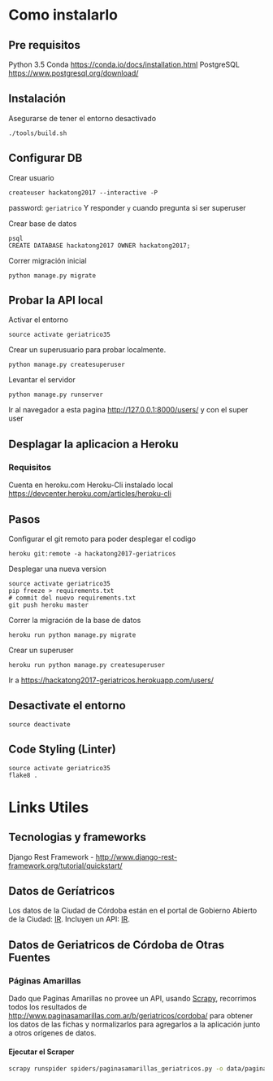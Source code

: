 # Como instalarlo

## Pre requisitos
Python 3.5
Conda https://conda.io/docs/installation.html
PostgreSQL https://www.postgresql.org/download/

## Instalación
Asegurarse de tener el entorno desactivado
```
./tools/build.sh
```

## Configurar DB
Crear usuario
```
createuser hackatong2017 --interactive -P
```
password: `geriatrico`
Y responder `y` cuando pregunta si ser superuser

Crear base de datos
```
psql
CREATE DATABASE hackatong2017 OWNER hackatong2017;
```

Correr migración inicial
```
python manage.py migrate
```

## Probar la API local
Activar el entorno
```
source activate geriatrico35
```
Crear un superusuario para probar localmente.
```
python manage.py createsuperuser
```

Levantar el servidor
```
python manage.py runserver
```
Ir al navegador a esta pagina http://127.0.0.1:8000/users/ y con el super user

## Desplagar la aplicacion a Heroku
### Requisitos
Cuenta en heroku.com
Heroku-Cli instalado local https://devcenter.heroku.com/articles/heroku-cli

## Pasos
Configurar el git remoto para poder desplegar el codigo
```
heroku git:remote -a hackatong2017-geriatricos
```

Desplegar una nueva version
```
source activate geriatrico35
pip freeze > requirements.txt
# commit del nuevo requirements.txt
git push heroku master
```

Correr la migración de la base de datos
```
heroku run python manage.py migrate
```

Crear un superuser
```
heroku run python manage.py createsuperuser
```

Ir a https://hackatong2017-geriatricos.herokuapp.com/users/

## Desactivate el entorno
```
source deactivate
```

## Code Styling (Linter)
```
source activate geriatrico35
flake8 .
```

# Links Utiles

## Tecnologias y frameworks
Django Rest Framework - http://www.django-rest-framework.org/tutorial/quickstart/

## Datos de Geríatricos

Los datos de la Ciudad de Córdoba están en el portal de Gobierno Abierto de la Ciudad: [IR](https://gobiernoabierto.cordoba.gob.ar/data/datos-abiertos/categoria/sociedad/geriatricos-habilitados/217).
Incluyen un API: [IR](https://gobiernoabierto.cordoba.gob.ar/api/v2/entes-privados/geriatricos/?tipo_id=1).


## Datos de Geriatricos de Córdoba de Otras Fuentes

### Páginas Amarillas

Dado que Paginas Amarillas no provee un API, usando [Scrapy](https://scrapy.org/), recorrimos todos los resultados de http://www.paginasamarillas.com.ar/b/geriatricos/cordoba/ para obtener los datos de las fichas y normalizarlos para agregarlos a la aplicación junto a otros orígenes de datos.

#### Ejecutar el Scraper
```bash
scrapy runspider spiders/paginasamarillas_geriatricos.py -o data/paginasamarillas_geriatricos.json
```
